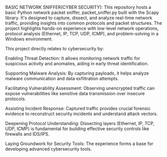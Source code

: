 BASIC NETWORK SNIFFER(CYBER SECURITY):
This repository hosts a basic Python network packet sniffer, 
packet_sniffer.py built with the Scapy library. It's designed to capture, dissect, and analyze real-time network traffic, providing insights into common protocols and packet structures. The project highlights hands-on experience with low-level network operations, protocol analysis (Ethernet, IP, TCP, UDP, ICMP), and problem-solving in a Windows environment.

This project directly relates to cybersecurity by:

Enabling Threat Detection: It allows monitoring network traffic for suspicious activity and anomalies, aiding in early threat identification.

Supporting Malware Analysis: By capturing payloads, it helps analyze malware communication and data exfiltration attempts.

Facilitating Vulnerability Assessment: Observing unencrypted traffic can expose vulnerabilities like sensitive data transmission over insecure protocols.

Assisting Incident Response: Captured traffic provides crucial forensic evidence to reconstruct security incidents and understand attack vectors.

Deepening Protocol Understanding: Dissecting layers (Ethernet, IP, TCP, UDP, ICMP) is fundamental for building effective security controls like firewalls and IDS/IPS.

Laying Groundwork for Security Tools: The experience forms a base for developing advanced cybersecurity tools.
